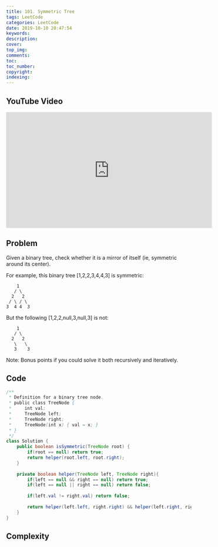```yaml
---
title: 101. Symmetric Tree
tags: LeetCode
categories: LeetCode
date: 2019-10-10 20:47:54
keywords:
description:
cover:
top_img:
comments:
toc:
toc_number:
copyright:
indexing:
---
```

## YouTube Video
<iframe width="560" height="315" src="https://www.youtube.com/embed/ULk7EuK0n9Q" frameborder="0" allow="accelerometer; autoplay; encrypted-media; gyroscope; picture-in-picture" allowfullscreen></iframe>

## Problem
Given a binary tree, check whether it is a mirror of itself (ie, symmetric around its center).

For example, this binary tree [1,2,2,3,4,4,3] is symmetric:
```
    1
   / \
  2   2
 / \ / \
3  4 4  3
```
But the following [1,2,2,null,3,null,3] is not:
```
    1
   / \
  2   2
   \   \
   3    3
```   
Note:
Bonus points if you could solve it both recursively and iteratively.


## Code
```java
/**
 * Definition for a binary tree node.
 * public class TreeNode {
 *     int val;
 *     TreeNode left;
 *     TreeNode right;
 *     TreeNode(int x) { val = x; }
 * }
 */
class Solution {
    public boolean isSymmetric(TreeNode root) {
        if(root == null) return true;
        return helper(root.left, root.right);
    }
    
    private boolean helper(TreeNode left, TreeNode right){
        if(left == null && right == null) return true;
        if(left == null || right == null) return false;
        
        if(left.val != right.val) return false;
        
        return helper(left.left, right.right) && helper(left.right, right.left);
    }
}
```

## Complexity

